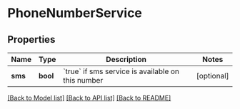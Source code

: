 # PhoneNumberService

## Properties
Name | Type | Description | Notes
------------ | ------------- | ------------- | -------------
**sms** | **bool** | &#x60;true&#x60; if sms service is available on this number | [optional] 

[[Back to Model list]](../README.md#documentation-for-models) [[Back to API list]](../README.md#documentation-for-api-endpoints) [[Back to README]](../README.md)


